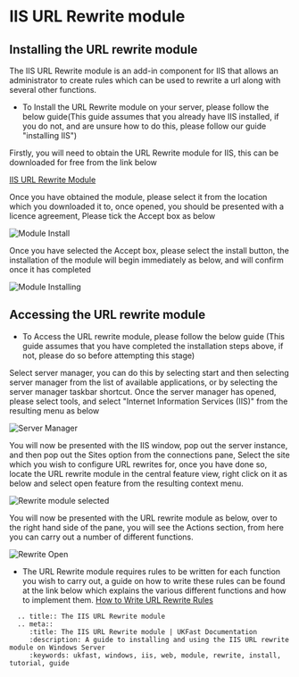 # IIS URL Rewrite module

## Installing the URL rewrite module

The IIS URL Rewrite module is an add-in component for IIS that allows an administrator to create rules which can be used to rewrite a url along with several other functions.

* To Install the URL Rewrite module on your server, please follow the below guide(This guide assumes that you already have IIS installed, if you do not, and are unsure how to do this, please follow our guide "installing IIS")

Firstly, you will need to obtain the URL Rewrite module for IIS, this can be downloaded for free from the link below

[IIS URL Rewrite Module](https://www.iis.net/downloads/microsoft/url-rewrite)

Once you have obtained the module, please select it from the location which you downloaded it to, once opened, you should be presented with a licence agreement, Please tick the Accept box as below

![Module Install](files/rewrite/licenceagreement.PNG)

Once you have selected the Accept box, please select the install button, the installation of the module will begin immediately as below, and will confirm once it has completed

![Module Installing](files/rewrite/installation.PNG)

## Accessing the URL rewrite module

* To Access the URL rewrite module, please follow the below guide (This guide assumes that you have completed the installation steps above, if not, please do so before attempting this stage) 

Select server manager, you can do this by selecting start and then selecting server manager from the list of available applications, or by selecting the server manager taskbar shortcut.
Once the server manager has opened, please select tools, and select "Internet Information Services (IIS)" from the resulting menu as below

![Server Manager](files/rewrite/servermanager.PNG)

You will now be presented with the IIS window, pop out the server instance, and then pop out the Sites option from the connections pane, 
Select the site which you wish to configure URL rewrites for, once you have done so, locate the URL rewrite module in the central feature view, right click on it as below and select open feature from the resulting context menu.

![Rewrite module selected](files/rewrite/moduleselected.PNG)

You will now be presented with the URL rewrite module as below, over to the right hand side of the pane, you will see the Actions section, from here you can carry out a number of different functions.

![Rewrite Open](files/rewrite/moduleopened.PNG)

* The URL Rewrite module requires rules to be written for each function you wish to carry out, a guide on how to write these rules can be found at the link below which explains the various different functions and how to implement them.
[How to Write URL Rewrite Rules](https://www.iis.net/learn/extensions/url-rewrite-module/creating-rewrite-rules-for-the-url-rewrite-module)

```eval_rst
  .. title:: The IIS URL Rewrite module
  .. meta::
     :title: The IIS URL Rewrite module | UKFast Documentation
     :description: A guide to installing and using the IIS URL rewrite module on Windows Server
     :keywords: ukfast, windows, iis, web, module, rewrite, install, tutorial, guide
